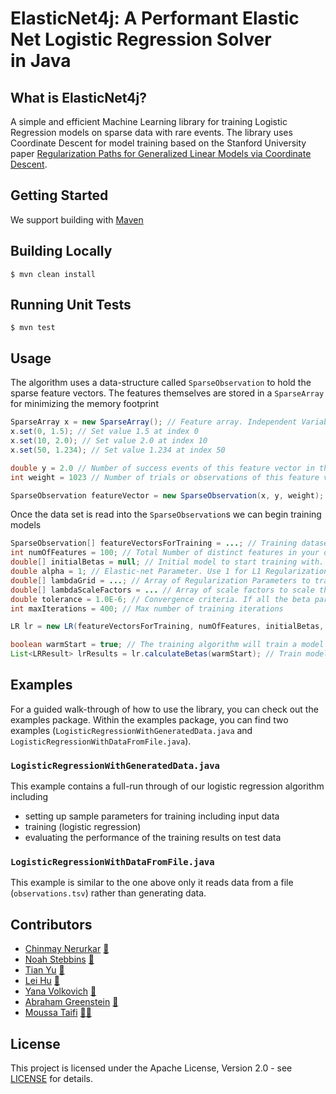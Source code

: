 # ElasticNet4j: A Performant Elastic Net Logistic Regression Solver in Java
## What is **ElasticNet4j**?
A simple and efficient Machine Learning library for training Logistic Regression models on sparse data with rare events. The library uses Coordinate Descent for model training based on the Stanford University paper [Regularization Paths for Generalized Linear Models
via Coordinate Descent](http://web.stanford.edu/%7Ehastie/Papers/glmnet.pdf).

## Getting Started
We support building with [Maven](https://maven.apache.org/)

## Building Locally
```
$ mvn clean install
```

## Running Unit Tests
```
$ mvn test
```

## Usage
The algorithm uses a data-structure called `SparseObservation` to hold the sparse feature vectors. The features themselves are stored in a `SparseArray` for minimizing the memory footprint
```java
SparseArray x = new SparseArray(); // Feature array. Independent Variables
x.set(0, 1.5); // Set value 1.5 at index 0
x.set(10, 2.0); // Set value 2.0 at index 10
x.set(50, 1.234); // Set value 1.234 at index 50

double y = 2.0 // Number of success events of this feature vector in the data set
int weight = 1023 // Number of trials or observations of this feature vector in the data set

SparseObservation featureVector = new SparseObservation(x, y, weight); // Sparse feature vector
```

Once the data set is read into the `SparseObservation`s we can begin training models
```java
SparseObservation[] featureVectorsForTraining = ...; // Training dataset
int numOfFeatures = 100; // Total Number of distinct features in your data set
double[] initialBetas = null; // Initial model to start training with. It can be set to null or one can provide a starting point model to begin training
double alpha = 1; // Elastic-net Parameter. Use 1 for L1 Regularization, 0 for L2 Regularization. A value between 0 and 1 corresponds to a combination of L1 and L2
double[] lambdaGrid = ...; // Array of Regularization Parameters to train models. This can be generated using LRUtil.getLambdaGrid(int size, double start, double end);
double[] lambdaScaleFactors = ... // Array of scale factors to scale the regularization parameter per feature based on its frequency in the dataset. This can be generated using LRUtil.generateLambdaScaleFactors(SparseObservation[] featureVectorsForTraining, int featureVectorLen)
double tolerance = 1.0E-6; // Convergence criteria. If all the beta parameters change less than this value on the current iteration, stop further training iterations
int maxIterations = 400; // Max number of training iterations

LR lr = new LR(featureVectorsForTraining, numOfFeatures, initialBetas, alpha, lambdaGrid, lambdaScaleFactors, tolerance, maxIterations, new CoordinateDescentTrainer()); // Initialize the LR algorithm with a CoordinateDescentTrainer

boolean warmStart = true; // The training algorithm will train a model for each lambda in the lambdaGrid. Setting this to true will use the model generated for the previous lambda to warm-start training for the next lambda
List<LRResult> lrResults = lr.calculateBetas(warmStart); // Train models for each lambda in the lambda grid
```

## Examples
For a guided walk-through of how to use the library, you can check out the examples package. Within the examples package, you can find two examples (`LogisticRegressionWithGeneratedData.java` and `LogisticRegressionWithDataFromFile.java`).

### `LogisticRegressionWithGeneratedData.java`
This example contains a full-run through of our logistic regression algorithm including
* setting up sample parameters for training including input data
* training (logistic regression)
* evaluating the performance of the training results on test data

### `LogisticRegressionWithDataFromFile.java`
This example is similar to the one above only it reads data from a file (`observations.tsv`) rather than generating data.

## Contributors
* [Chinmay Nerurkar](https://github.com/nchinmay) [:e-mail:](mailto:nchinmay@hotmail.com)
* [Noah Stebbins](https://github.com/nstebbins) [:e-mail:](mailto:nstebbins1@gmail.com)
* [Tian Yu](https://github.com/ty277) [:e-mail:](mailto:ty277@cornell.edu)
* [Lei Hu](https://github.com/interboys11) [:e-mail:](mailto:lei.stone.hu@gmail.com)
* [Yana Volkovich](https://github.com/volkovich) [:link:](https://www.yanavolkovich.com)
* [Abraham Greenstein](https://github.com/agreens) [:e-mail:](mailto:abraham.greenstein@gmail.com)
* [Moussa Taifi](https://github.com/moutai) [:e-mail:](mailto:moussa.taifi@outlook.com)[:link:](https://www.moussataifi.com)

## License
This project is licensed under the Apache License, Version 2.0 - see [LICENSE](LICENSE) for details.
